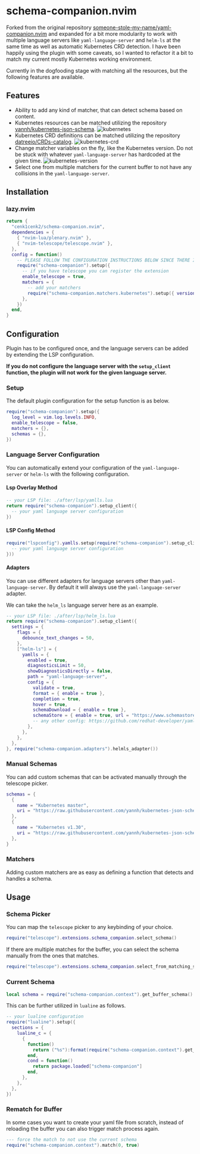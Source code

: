 # schema-companion.nvim

Forked from the original repository [someone-stole-my-name/yaml-companion.nvim](https://github.com/someone-stole-my-name/yaml-companion.nvim) and expanded for a bit more modularity to work with multiple language servers like `yaml-language-server` and `helm-ls` at the same time as well as automatic Kubernetes CRD detection. I have been happily using the plugin with some caveats, so I wanted to refactor it a bit to match my current mostly Kubernetes working environment.

Currently in the dogfooding stage with matching all the resources, but the following features are available.

## Features

- Ability to add any kind of matcher, that can detect schema based on content.
- Kubernetes resources can be matched utilizing the repository [yannh/kubernetes-json-schema](https://github.com/yannh/kubernetes-json-schema). ![kubernetes](./media/kubernetes.png)
- Kubernetes CRD definitions can be matched utilizing the repository [datreeio/CRDs-catalog](https://github.com/datreeio/crds-catalog). ![kubernetes-crd](./media/kubernetes-crd.png)
- Change matcher variables on the fly, like the Kubernetes version. Do not be stuck with whatever `yaml-language-server` has hardcoded at the given time. ![kubernetes-version](./media/kubernetes-version.png)
- Select one from multiple matchers for the current buffer to not have any collisions in the `yaml-language-server`.

## Installation

### lazy.nvim

```lua
return {
  "cenk1cenk2/schema-companion.nvim",
  dependencies = {
    { "nvim-lua/plenary.nvim" },
    { "nvim-telescope/telescope.nvim" },
  },
  config = function()
    -- PLEASE FOLLOW THE CONFIGURATION INSTRUCTIONS BELOW SINCE THERE IS AN ADDITIONAL STEP NEEDED FOR EACH LANGUAGE SERVER
    require("schema-companion").setup({
      -- if you have telescope you can register the extension
      enable_telescope = true,
      matchers = {
        -- add your matchers
        require("schema-companion.matchers.kubernetes").setup({ version = "master" }),
      },
    })
  end,
}
```

## Configuration

Plugin has to be configured once, and the language servers can be added by extending the LSP configuration.

**If you do not configure the language server with the `setup_client` function, the plugin will not work for the given language server.**

### Setup

The default plugin configuration for the setup function is as below.

```lua
require("schema-companion").setup({
  log_level = vim.log.levels.INFO,
  enable_telescope = false,
  matchers = {},
  schemas = {},
})
```

### Language Server Configuration

You can automatically extend your configuration of the `yaml-language-server` or `helm-ls` with the following configuration.

#### Lsp Overlay Method

```lua
-- your LSP file: ./after/lsp/yamlls.lua
return require("schema-companion").setup_client({
  -- your yaml language server configuration
})
```

#### LSP Config Method

```lua
require("lspconfig").yamlls.setup(require("schema-companion").setup_client({
  -- your yaml language server configuration
}))
```

#### Adapters

You can use different adapters for language servers other than `yaml-language-server`. By default it will always use the `yaml-language-server` adapter.

We can take the `helm_ls` language server here as an example.

```lua
-- your LSP file: ./after/lsp/helm_ls.lua
return require("schema-companion").setup_client({
  settings = {
    flags = {
      debounce_text_changes = 50,
    },
    ["helm-ls"] = {
      yamlls = {
        enabled = true,
        diagnosticsLimit = 50,
        showDiagnosticsDirectly = false,
        path = "yaml-language-server",
        config = {
          validate = true,
          format = { enable = true },
          completion = true,
          hover = true,
          schemaDownload = { enable = true },
          schemaStore = { enable = true, url = "https://www.schemastore.org/api/json/catalog.json" },
          -- any other config: https://github.com/redhat-developer/yaml-language-server#language-server-settings
        },
      },
    },
  },
}, require("schema-companion.adapters").helmls_adapter())
```

### Manual Schemas

You can add custom schemas that can be activated manually through the telescope picker.

```lua
schemas = {
  {
    name = "Kubernetes master",
    uri = "https://raw.githubusercontent.com/yannh/kubernetes-json-schema/master/master-standalone-strict/all.json",
  },
  {
    name = "Kubernetes v1.30",
    uri = "https://raw.githubusercontent.com/yannh/kubernetes-json-schema/master/v1.30.3-standalone-strict/all.json",
  },
}
```

### Matchers

Adding custom matchers are as easy as defining a function that detects and handles a schema.

## Usage

### Schema Picker

You can map the `telescope` picker to any keybinding of your choice.

```lua
require("telescope").extensions.schema_companion.select_schema()
```

If there are multiple matches for the buffer, you can select the schema manually from the ones that matches.

```lua
require("telescope").extensions.schema_companion.select_from_matching_schemas()
```

### Current Schema

```lua
local schema = require("schema-companion.context").get_buffer_schema()
```

This can be further utilized in `lualine` as follows.

```lua
-- your lualine configuration
require("lualine").setup({
  sections = {
    lualine_c = {
      {
        function()
          return ("%s"):format(require("schema-companion.context").get_buffer_schema().name)
        end,
        cond = function()
          return package.loaded["schema-companion"]
        end,
      },
    },
  },
})
```

### Rematch for Buffer

In some cases you want to create your yaml file from scratch, instead of reloading the buffer you can also trigger match process again.

```lua
--- force the match to not use the current schema
require("schema-companion.context").match(0, true)
```
